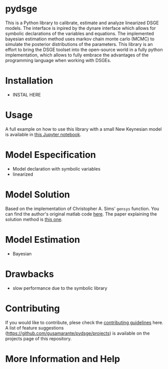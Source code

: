 # pydsge
This is a Python library to calibrate, estimate and analyze linearized DSGE models. The interface is inpired by the dynare 
interface which allows for symbolic declarations of the variables and equations. The implemented bayesian estimation method uses markov chain monte carlo (MCMC) to simulate the posterior distributions of the parameters. This library is an effort to bring the DSGE toolset into the open-source world in a fully python implementation, which allows to fully embrace the advantages of the programming language when working with DSGEs.

# Installation
* INSTAL HERE

# Usage
A full example on how to use this library with a small New Keynesian model is available in [this Jupyter notebook](https://github.com/gusamarante/pydsge/blob/master/Example/example_snkm.ipynb).

# Model Especification
* Model declaration with symbolic variables
* linearized

# Model Solution
Based on the implementation of Christopher A. Sims' `gensys` function.
You can find the author's original matlab code
[here](https://dge.repec.org/codes/sims/linre3a/).
The paper explaining the solution method is
[this one](https://dge.repec.org/codes/sims/linre3a/LINRE3A.pdf).

# Model Estimation
* Bayesian

# Drawbacks
* slow performance due to the symbolic library

# Contributing
If you would like to contribute, plese check the [contributing guidelines](https://github.com/gusamarante/pydsge/blob/master/CONTRIBUTING.md) here. A list of feature suggestions (https://github.com/gusamarante/pydsge/projects) is available on the projects page of this repository.

# More Information and Help


